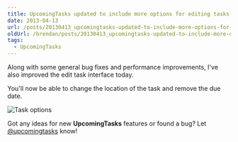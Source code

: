```yaml
---
title: UpcomingTasks updated to include more options for editing tasks
date: 2013-04-13
url: /posts/20130413_upcomingtasks-updated-to-include-more-options-for-editing-tasks/
oldUrl: /brendan/posts/20130413_upcomingtasks-updated-to-include-more-options-for-editing-tasks/
tags:
  - UpcomingTasks
---
```


Along with some general bug fixes and performance improvements, I've also improved the edit task interface today.

You'll now be able to change the location of the task and remove the due date.

![Task options](/images/brendan/interface-task-options.png)

Got any ideas for new **UpcomingTasks** features or found a bug? Let [@upcomingtasks](http://twitter.com/upcomingtasks) know!

